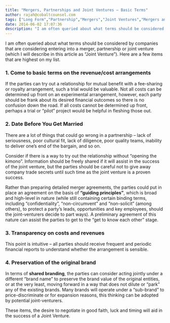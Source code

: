```yaml
---
title: "Mergers, Partnerships and Joint Ventures – Basic Terms"
author: rajah@cobaltcounsel.com
tags: ["Long Form","Partnership","Mergers","Joint Ventures","Mergers and Acquisition","Rajah"]
date: 2014-06-02 17:07:36
description: "I am often queried about what terms should be considered by companies that are considering entering into a merger, partnership or joint venture (which I will describe in this article as Joint Venture."
---
```


I am often queried about what terms should be considered by companies that are considering entering into a merger, partnership or joint venture (which I will describe in this article as “Joint Venture”).  Here are a few items that are highest on my list.

### 1.     Come to basic terms on the revenue/cost arrangements

If the parties can try out a relationship for mutual benefit with a fee-sharing or royalty arrangement, such a trial would be valuable.  Not all costs can be determined up front on an experimental arrangement, however, each party should be frank about its desired financial outcomes so there is no confusion down the road.  If all costs cannot be determined up front, perhaps a trial or “pilot” project would be helpful in fleshing those out.

### 2.       Date Before You Get Married

There are a lot of things that could go wrong in a partnership – lack of seriousness, poor cultural fit, lack of diligence, poor quality teams, inability to deliver one’s end of the bargain, and so on.

Consider if there is a way to try out the relationship without “opening the kimono”.  Information should be freely shared if it will assist in the success of the joint venture, but the parties should be careful not to give away company trade secrets until such time as the joint venture is a proven success.

Rather than preparing detailed merger agreements, the parties could put in place an agreement on the basis of **“guiding principles”**, which is broad and high-level in nature (while still containing certain binding terms, including “confidentiality”, “non-circumvent” and “non-solicit” (among others), to protect a party’s leads, opportunities and key employees, should the joint-venturers decide to part ways).  A preliminary agreement of this nature can assist the parties to get to the “get to know each other” stage.

### 3.     Transparency on costs and revenues

This point is intuitive – all parties should receive frequent and periodic financial reports to understand whether the arrangement is sensible.

### 4.     Preservation of the original brand

In terms of **shared branding**, the parties can consider acting jointly under a different “brand name” to preserve the brand value of the original entities, or at the very least, moving forward in a way that does not dilute or “park” any of the existing brands.  Many brands will operate under a “sub-brand” to price-discriminate or for expansion reasons, this thinking can be adopted by potential joint-venturers.

These items, the desire to negotiate in good faith, luck and timing will aid in the success of a Joint Venture.
